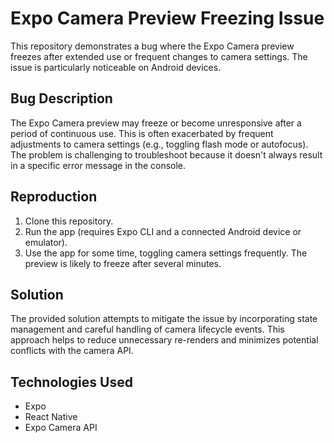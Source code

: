 # Expo Camera Preview Freezing Issue

This repository demonstrates a bug where the Expo Camera preview freezes after extended use or frequent changes to camera settings. The issue is particularly noticeable on Android devices.

## Bug Description
The Expo Camera preview may freeze or become unresponsive after a period of continuous use.  This is often exacerbated by frequent adjustments to camera settings (e.g., toggling flash mode or autofocus).  The problem is challenging to troubleshoot because it doesn't always result in a specific error message in the console.

## Reproduction
1. Clone this repository.
2. Run the app (requires Expo CLI and a connected Android device or emulator).
3. Use the app for some time, toggling camera settings frequently.  The preview is likely to freeze after several minutes.

## Solution
The provided solution attempts to mitigate the issue by incorporating state management and careful handling of camera lifecycle events.  This approach helps to reduce unnecessary re-renders and minimizes potential conflicts with the camera API.

## Technologies Used
- Expo
- React Native
- Expo Camera API